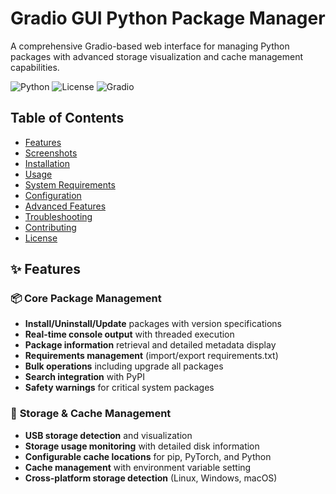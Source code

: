 # Gradio GUI Python Package Manager

A comprehensive Gradio-based web interface for managing Python packages with advanced storage visualization and cache management capabilities.

![Python](https://img.shields.io/badge/python-3.7+-blue.svg)
![License](https://img.shields.io/badge/license-MIT-green.svg)
![Gradio](https://img.shields.io/badge/gradio-5.47.1+-orange.svg)

## Table of Contents

- [Features](#features)
- [Screenshots](#screenshots)
- [Installation](#installation)
- [Usage](#usage)
- [System Requirements](#system-requirements)
- [Configuration](#configuration)
- [Advanced Features](#advanced-features)
- [Troubleshooting](#troubleshooting)
- [Contributing](#contributing)
- [License](#license)

## ✨ Features

### 📦 **Core Package Management**
- **Install/Uninstall/Update** packages with version specifications
- **Real-time console output** with threaded execution
- **Package information** retrieval and detailed metadata display
- **Requirements management** (import/export requirements.txt)
- **Bulk operations** including upgrade all packages
- **Search integration** with PyPI
- **Safety warnings** for critical system packages

### 💾 **Storage & Cache Management**
- **USB storage detection** and visualization
- **Storage usage monitoring** with detailed disk information
- **Configurable cache locations** for pip, PyTorch, and Python
- **Cache management** with environment variable setting
- **Cross-platform storage detection** (Linux, Windows, macOS)